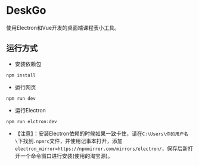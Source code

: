 # DeskGo
使用Electron和Vue开发的桌面端课程表小工具。
## 运行方式
+ 安装依赖包
~~~shell
npm install 
~~~
+ 运行网页

```shell
npm run dev
```

+ 运行Electron

```shell
npm run elctron:dev
```

+ 【注意】：安装Electron依赖的时候如果一致卡住，请在`C:\Users\你的用户名\`下找到`.npmrc`文件，并使用记事本打开，添加`electron_mirror=https://npmmirror.com/mirrors/electron/`，保存后新打开一个命令窗口进行安装(使用的淘宝源)。
